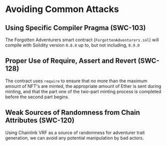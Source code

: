 # Avoiding Common Attacks

## Using Specific Compiler Pragma (SWC-103)
The Forgotten Adventurers smart contract (`ForgottenAdventurers.sol`) will compile with Solidity version `0.8.0` up to, but not including, `0.9.0`

## Proper Use of Require, Assert and Revert (SWC-128)
The contract uses `require` to ensure that no more than the maximum amount of NFT's are minted, the appropriate amount of Ether is sent during minting, and that the part one of the two-part minting process is completed before the second part begins. 

## Weak Sources of Randomness from Chain Attributes (SWC-120)
Using Chainlink VRF as a source of randomness for adventurer trait generation, we can avoid any potential manipulation by bad actors. 